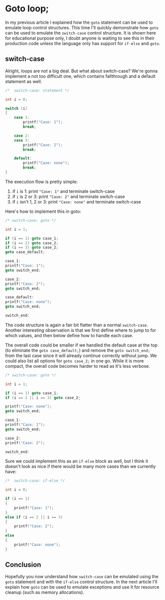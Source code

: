 # Goto loop;

In my previous article I explained how the `goto` statement can be used to
emulate loop control structures. This time I'll quickly demonstrate how `goto`
can be used to emulate the `switch-case` control structure. It is shown here
for educational purpose only, I doubt anyone is waiting to see this in their
production code unless the language only has support for `if-else` and `goto`.

## switch-case

Alright, loops are not a big deal. But what about switch-case? We're gonna
implement a not too difficult one, which contains fallthrough and a default
statement as well.

```c
/*  switch-case: statement */

int i = 0;

switch (i)
{
    case 1:
        printf("Case: 1");
        break;

    case 2:
    case 3:
        printf("Case: 2");
        break;

    default:
        printf("Case: none");
        break;
}
```

The execution flow is pretty simple:

1. if `i` is 1: print `"Case: 1"` and terminate switch-case
2. if `i` is 2 or 3: print `"Case: 2"` and terminate switch-case
3. if `i` isn't 1, 2 or 3: print `"Case: none"` and terminate switch-case

Here's how to implement this in goto:

```c
/* switch-case: goto */

int i = 1;

if (i == 1) goto case_1;
if (i == 2) goto case_2;
if (i == 3) goto case_2;
goto case_default;

case_1:
printf("Case: 1");
goto switch_end;

case_2:
printf("Case: 2");
goto switch_end;

case_default:
printf("Case: none");
goto switch_end;

switch_end:
```

The code structure is again a fair bit flatter than a normal `switch-case`.
Another interesting observation is that we first define where to jump to for
which values, and then below define how to handle each case.

The overall code could be smaller if we handled the default case at the top
(to eliminate the `goto case_default;`) and remove the `goto switch_end;` from
the last case since it will already continue correctly without jump. We could
also list all options for `goto case_2;` in one go. While it is more compact,
the overall code becomes harder to read as it's less verbose.

```c
/* switch-case: goto */

int i = 1;

if (i == 1) goto case_1;
if (i == 2 || i == 3) goto case_2;

printf("Case: none");
goto switch_end;

case_1:
printf("Case: 1");
goto switch_end;

case_2:
printf("Case: 2");

switch_end:
```

Sure we could implement this as an `if-else` block as well, but I think it
doesn't look as nice if there would be many more cases than we currently have:

```c
/*  switch-case: if-else */

int i = 0;

if (i == 1)
{
    printf("Case: 1");
}
else if (i == 2 || i == 3)
{
    printf("Case: 2");
}
else
{
    printf("Case: none");
}
```

## Conclusion

Hopefully you now understand how `switch-case` can be emulated using the `goto`
statement and with the `if-else` control structure. In the next article I'll
explain how `goto` can be used to emulate exceptions and use it for resource
cleanup (such as memory allocations).
